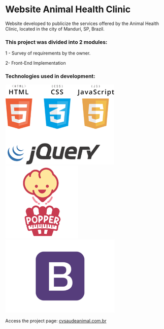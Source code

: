 # Website Animal Health Clinic
 Website developed to publicize the services offered by the Animal Health Clinic, located in the city of Mandurí, SP, Brazil.

### This project was divided into 2 modules:

1 - Survey of requirements by the owner.

2- Front-End Implementation

### Technologies used in development:

<img src="https://github.com/viniciuskurt/WebSite-cvsaudeanimal/blob/main/imgs/png/logo-html-css-js-jquery.png" height="250px" />   <img src="https://github.com/viniciuskurt/WebSite-cvsaudeanimal/blob/main/imgs/svg/logo-popper.svg" height="230px" />  	<img src="https://github.com/viniciuskurt/WebSite-cvsaudeanimal/blob/main/imgs/png/logo-bootstrap.png" height="230px" />



Access the project page: <a href="http://cvsaudeanimal.com.br"> cvsaudeanimal.com.br </a>
